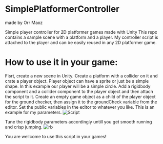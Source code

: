 # SimplePlatformerController
made by Orr Maoz
 
Simple player controller for 2D platformer games made with Unity
This repo contains a sample scene with a platform and a player.
My controller script is attached to the player and can be easily reused in any 2D platformer game.

# How to use it in your game:
Fisrt, create a new scene in Unity.
Create a platform with a collider on it and crate a player object. Player object can have a sprite or just be a simple shape. In this example our player will be a simple circle.
Add a rigidbody component and a collider component to the player object and then attach the script to it.
Create an empty game object as a child of the player object for the ground checker, then assign it to the groundCheck variable from the editor.
Set the public variables in the editor to whatever you like.
This is an example for my parameters.
![Script](https://user-images.githubusercontent.com/58950809/147883267-28346bbe-21ba-422f-858b-6767f4a42506.png)

Tune the rigidbody parameters accordingly untill you get smooth running and crisp jumping.
![rb](https://user-images.githubusercontent.com/58950809/147883273-53fa1027-ac43-4fb1-bb59-3b73dca03b4a.png)

You are wellcome to use this script in your games!
